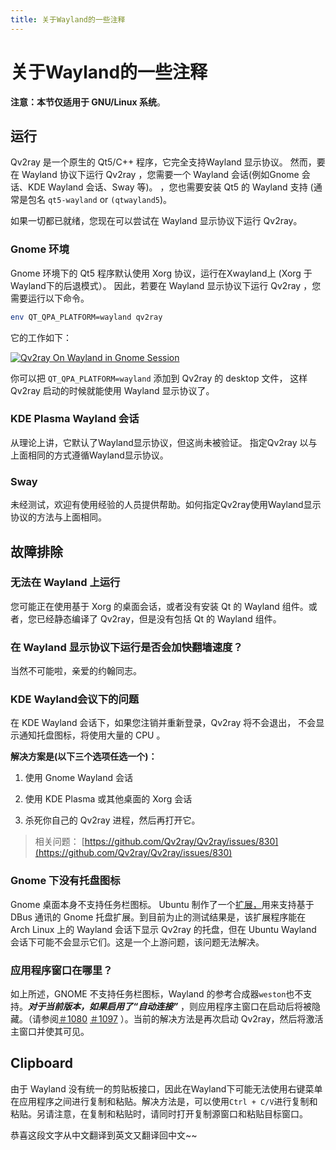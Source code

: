 ```yaml
---
title: 关于Wayland的一些注释
---
```


# 关于Wayland的一些注释

**注意：本节仅适用于 GNU/Linux 系统**。

## 运行

Qv2ray 是一个原生的 Qt5/C++ 程序，它完全支持Wayland 显示协议。 然而，要在 Wayland 协议下运行 Qv2ray ，您需要一个 Wayland 会话(例如Gnome 会话、KDE Wayland 会话、Sway 等)。 ，您也需要安装 Qt5 的 Wayland 支持 (通常是包名 `qt5-wayland` or `(qtwayland5`)。

如果一切都已就绪，您现在可以尝试在 Wayland 显示协议下运行 Qv2ray。

### Gnome 环境

Gnome 环境下的 Qt5 程序默认使用 Xorg 协议，运行在Xwayland上 (Xorg 于Wayland下的后退模式）。 因此，若要在 Wayland 显示协议下运行 Qv2ray ，您需要运行以下命令。

```bash
env QT_QPA_PLATFORM=wayland qv2ray
```

它的工作如下：

[![Qv2ray On Wayland in Gnome Session](https://s1.ax1x.com/2020/11/07/BIuwb4.png)](https://imgchr.com/i/BIuwb4)

你可以把 `QT_QPA_PLATFORM=wayland` 添加到 Qv2ray 的 desktop 文件， 这样 Qv2ray 启动的时候就能使用 Wayland 显示协议了。

### KDE Plasma Wayland 会话

从理论上讲，它默认了Wayland显示协议，但这尚未被验证。 指定Qv2ray 以与上面相同的方式遵循Wayland显示协议。

### Sway

未经测试，欢迎有使用经验的人员提供帮助。如何指定Qv2ray使用Wayland显示协议的方法与上面相同。

## 故障排除

### 无法在 Wayland 上运行

您可能正在使用基于 Xorg 的桌面会话，或者没有安装 Qt 的 Wayland 组件。或者，您已经静态编译了 Qv2ray，但是没有包括 Qt 的 Wayland 组件。

### 在 Wayland 显示协议下运行是否会加快翻墙速度？

当然不可能啦，亲爱的约翰同志。

### KDE Wayland会议下的问题

在 KDE Wayland 会话下，如果您注销并重新登录，Qv2ray 将不会退出， 不会显示通知托盘图标，将使用大量的 CPU 。

**解决方案是(以下三个选项任选一个)：**

1. 使用 Gnome Wayland 会话

2. 使用 KDE Plasma 或其他桌面的 Xorg 会话

3. 杀死你自己的 Qv2ray 进程，然后再打开它。

> 相关问题： [https://github.com/Qv2ray/Qv2ray/issues/830](https://github.com/Qv2ray/Qv2ray/issues/830)

### Gnome 下没有托盘图标

Gnome 桌面本身不支持任务栏图标。 Ubuntu 制作了一个[扩展，](https://extensions.gnome.org/extension/1301/ubuntu-appindicators/)用来支持基于 DBus 通讯的 Gnome 托盘扩展。到目前为止的测试结果是，该扩展程序能在 Arch Linux 上的 Wayland 会话下显示 Qv2ray 的托盘，但在 Ubuntu Wayland 会话下可能不会显示它们。这是一个上游问题，该问题无法解决。

### 应用程序窗口在哪里？

如上所述，GNOME 不支持任务栏图标，Wayland 的参考合成器`weston`也不支持。***对于当前版本，如果启用了“自动连接”*** ，则应用程序主窗口在启动后将被隐藏。（请参阅[＃1080](https://github.com/Qv2ray/Qv2ray/issues/1080) [＃1097](https://github.com/Qv2ray/Qv2ray/issues/1080) ）。当前的解决方法是再次启动 Qv2ray，然后将激活主窗口并使其可见。

## Clipboard

由于 Wayland 没有统一的剪贴板接口，因此在Wayland下可能无法使用右键菜单在应用程序之间进行复制和粘贴。解决方法是，可以使用`Ctrl + C/V`进行复制和粘贴。另请注意，在复制和粘贴时，请同时打开复制源窗口和粘贴目标窗口。

恭喜这段文字从中文翻译到英文又翻译回中文~~

